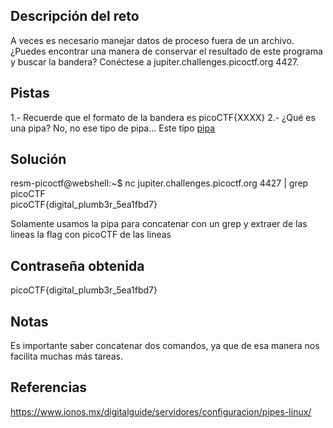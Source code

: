 ## Descripción del reto
A veces es necesario manejar datos de proceso fuera de un archivo. ¿Puedes encontrar una manera de conservar el resultado de este programa y buscar la bandera? Conéctese a jupiter.challenges.picoctf.org 4427.
## Pistas 
1.- Recuerde que el formato de la bandera es picoCTF{XXXX}
2.- ¿Qué es una pipa? No, no ese tipo de pipa... Este tipo [pipa](http://www.linfo.org/pipes.html)
## Solución 
resm-picoctf@webshell:~$ nc jupiter.challenges.picoctf.org 4427 | grep picoCTF     
picoCTF{digital_plumb3r_5ea1fbd7}

Solamente usamos la pipa para concatenar con un grep y extraer de las lineas la flag con picoCTF de las lineas
## Contraseña obtenida 
picoCTF{digital_plumb3r_5ea1fbd7}
## Notas 
Es importante saber concatenar dos comandos, ya que de esa manera nos facilita muchas más tareas.
## Referencias 
https://www.ionos.mx/digitalguide/servidores/configuracion/pipes-linux/




